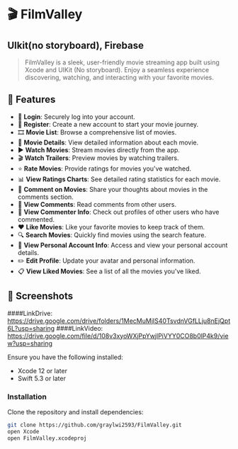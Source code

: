 # 🎬 FilmValley 

## UIkit(no storyboard), Firebase

> FilmValley is a sleek, user-friendly movie streaming app built using Xcode and UIKit (No storyboard). Enjoy a seamless experience discovering, watching, and interacting with your favorite movies.

## 🌟 Features
- 🔑 **Login**: Securely log into your account.
- 📝 **Register**: Create a new account to start your movie journey.
- 🎞️ **Movie List**: Browse a comprehensive list of movies.
- 🧐 **Movie Details**: View detailed information about each movie.
- ▶️ **Watch Movies**: Stream movies directly from the app.
- 🎬 **Watch Trailers**: Preview movies by watching trailers.
- ⭐ **Rate Movies**: Provide ratings for movies you've watched.
- 📊 **View Ratings Charts**: See detailed rating statistics for each movie.
- 💬 **Comment on Movies**: Share your thoughts about movies in the comments section.
- 📝 **View Comments**: Read comments from other users.
- 👤 **View Commenter Info**: Check out profiles of other users who have commented.
- ❤️ **Like Movies**: Like your favorite movies to keep track of them.
- 🔍 **Search Movies**: Quickly find movies using the search feature.
- 👤 **View Personal Account Info**: Access and view your personal account details.
- ✏️ **Edit Profile**: Update your avatar and personal information.
- 📋 **View Liked Movies**: See a list of all the movies you've liked.

## 📸 Screenshots
####LinkDrive: https://drive.google.com/drive/folders/1MecMuMjIS40TsvdnVGfLLju8nEjQpt6L?usp=sharing
####LinkVideo: https://drive.google.com/file/d/108v3xyoWXjPpYwjlPiVYY0CO8b0lP4k9/view?usp=sharing

Ensure you have the following installed:
- Xcode 12 or later
- Swift 5.3 or later

### Installation

Clone the repository and install dependencies:

```bash
git clone https://github.com/graylwi2593/FilmValley.git
open Xcode
open FilmValley.xcodeproj
